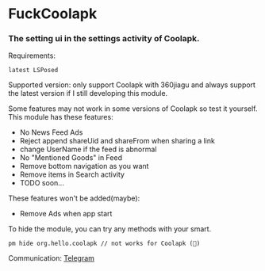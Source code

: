 # FuckCoolapk

### The setting ui in the settings activity of Coolapk.

Requirements:
```
latest LSPosed
```

Supported version: only support Coolapk with 360jiagu and always support the latest version if I still developing this module.

Some features may not work in some versions of Coolapk so test it yourself.
This module has these features:

- No News Feed Ads
- Reject append shareUid and shareFrom when sharing a link
- change UserName if the feed is abnormal
- No "Mentioned Goods" in Feed
- Remove bottom navigation as you want
- Remove items in Search activity
- TODO soon...

These features won't be added(maybe):

- Remove Ads when app start

To hide the module, you can try any methods with your smart.
```
pm hide org.hello.coolapk // not works for Coolapk (💩)
```

Communication: [Telegram](https://t.me/fuck_coolapk_chat)
